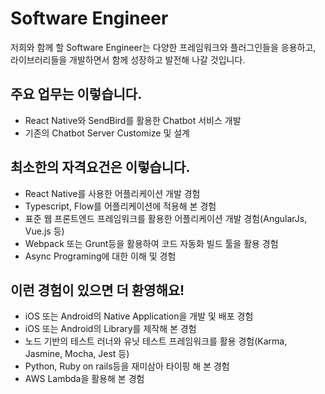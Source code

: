 # Software Engineer
저희와 함께 할 Software Engineer는 다양한 프레임워크와 플러그인들을 응용하고, 라이브러리들을 개발하면서 함께 성장하고 발전해 나갈 것입니다.


## 주요 업무는 이렇습니다.
- React Native와 SendBird를 활용한 Chatbot 서비스 개발
- 기존의 Chatbot Server Customize 및 설계


## 최소한의 자격요건은 이렇습니다.
- React Native를 사용한 어플리케이션 개발 경험
- Typescript, Flow를 어플리케이션에 적용해 본 경험
- 표준 웹 프론트엔드 프레임워크를 활용한 어플리케이션 개발 경험(AngularJs, Vue.js 등)
- Webpack 또는 Grunt등을 활용하여 코드 자동화 빌드 툴을 활용 경험
- Async Programing에 대한 이해 및 경험


## 이런 경험이 있으면 더 환영해요!
- iOS 또는 Android의 Native Application을 개발 및 배포 경험
- iOS 또는 Android의 Library를 제작해 본 경험
- 노드 기반의 테스트 러너와 유닛 테스트 프레임워크를 활용 경험(Karma, Jasmine, Mocha, Jest 등)
- Python, Ruby on rails등을 재미삼아 타이핑 해 본 경험
- AWS Lambda을 활용해 본 경험
